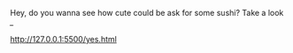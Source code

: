 
Hey, do you wanna see how cute could be ask for some sushi? 
Take a look *_* 

http://127.0.0.1:5500/yes.html
